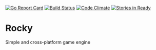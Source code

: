 [![Go Report Card](https://goreportcard.com/badge/github.com/Sergobot/Rocky)](https://goreportcard.com/report/github.com/Sergobot/Rocky)
[![Build Status](https://travis-ci.com/Sergobot/Rocky.svg?token=9nYvxAFjULiG2y99zL36&branch=master)](https://travis-ci.com/Sergobot/Rocky)
[![Code Climate](https://codeclimate.com/github/Sergobot/Rocky/badges/gpa.svg)](https://codeclimate.com/github/Sergobot/Rocky)
[![Stories in Ready](https://badge.waffle.io/Sergobot/Rocky.png?label=ready&title=Ready)](https://waffle.io/Sergobot/Rocky)

# Rocky
Simple and cross-platform game engine
